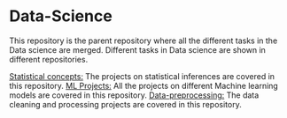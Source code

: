 # Data-Science
This repository is the parent repository where all the different tasks in the Data science are merged. 
Different tasks in Data science are shown in different repositories.

[Statistical concepts:](https://github.com/Kanchan-Adabala/Statistics-Multivariate-Methods) The projects on statistical inferences are covered in this repository.
[ML Projects:](https://github.com/Kanchan-Adabala/ML-Projects) All the projects on different Machine learning models are covered in this repository.
[Data-preprocessing:]() The data cleaning and processing projects are covered in this repository.
